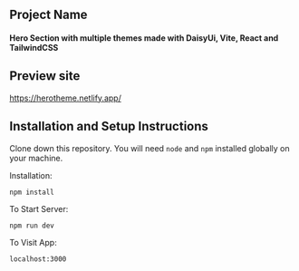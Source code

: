 ## Project Name 

#### Hero Section with multiple themes made with DaisyUi, Vite, React and TailwindCSS



## Preview site
https://herotheme.netlify.app/





## Installation and Setup Instructions
 

Clone down this repository. You will need `node` and `npm` installed globally on your machine.  

Installation:

`npm install`  

To Start Server:

`npm run dev`   

To Visit App:

`localhost:3000`  
